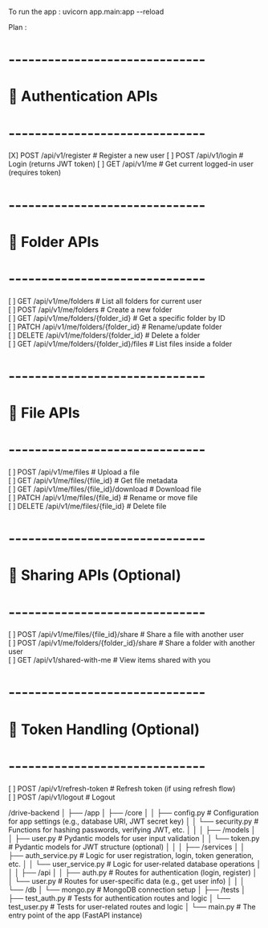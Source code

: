 To run the app : 
    uvicorn app.main:app --reload

Plan : 
# ------------------------------
# 🔐 Authentication APIs
# ------------------------------

[X] POST /api/v1/register               # Register a new user
[ ] POST /api/v1/login                  # Login (returns JWT token)
[ ] GET  /api/v1/me                     # Get current logged-in user (requires token)

# ------------------------------
# 📁 Folder APIs
# ------------------------------
[ ] GET    /api/v1/me/folders                     # List all folders for current user  
[ ] POST   /api/v1/me/folders                     # Create a new folder  
[ ] GET    /api/v1/me/folders/{folder_id}         # Get a specific folder by ID  
[ ] PATCH  /api/v1/me/folders/{folder_id}         # Rename/update folder  
[ ] DELETE /api/v1/me/folders/{folder_id}         # Delete a folder  
[ ] GET    /api/v1/me/folders/{folder_id}/files   # List files inside a folder  

# ------------------------------
# 📄 File APIs
# ------------------------------
[ ] POST   /api/v1/me/files                       # Upload a file  
[ ] GET    /api/v1/me/files/{file_id}             # Get file metadata  
[ ] GET    /api/v1/me/files/{file_id}/download    # Download file  
[ ] PATCH  /api/v1/me/files/{file_id}             # Rename or move file  
[ ] DELETE /api/v1/me/files/{file_id}             # Delete file  

# ------------------------------
# 🤝 Sharing APIs (Optional)
# ------------------------------
[ ] POST   /api/v1/me/files/{file_id}/share       # Share a file with another user  
[ ] POST   /api/v1/me/folders/{folder_id}/share   # Share a folder with another user  
[ ] GET    /api/v1/shared-with-me                 # View items shared with you  

# ------------------------------
# 🔄 Token Handling (Optional)
# ------------------------------
[ ] POST   /api/v1/refresh-token                  # Refresh token (if using refresh flow)  
[ ] POST   /api/v1/logout                         # Logout  



/drive-backend
│
├── /app
│   ├── /core
│   │   ├── config.py           # Configuration for app settings (e.g., database URI, JWT secret key)
│   │   └── security.py         # Functions for hashing passwords, verifying JWT, etc.
│   │
│   ├── /models
│   │   ├── user.py             # Pydantic models for user input validation
│   │   └── token.py            # Pydantic models for JWT structure (optional)
│   │
│   ├── /services
│   │   ├── auth_service.py     # Logic for user registration, login, token generation, etc.
│   │   └── user_service.py     # Logic for user-related database operations
│   │
│   ├── /api
│   │   ├── auth.py             # Routes for authentication (login, register)
│   │   └── user.py             # Routes for user-specific data (e.g., get user info)
│   │
│   └── /db
│       └── mongo.py            # MongoDB connection setup
│
├── /tests
│   ├── test_auth.py            # Tests for authentication routes and logic
│   └── test_user.py            # Tests for user-related routes and logic
│
└── main.py                     # The entry point of the app (FastAPI instance)



